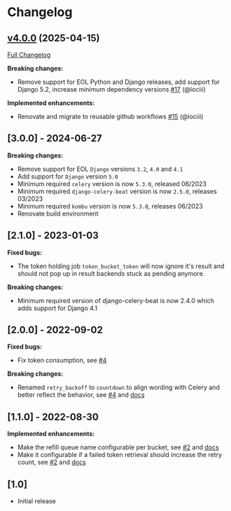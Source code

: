 # Changelog

## [v4.0.0](https://github.com/RegioHelden/django-celery-token-bucket/tree/v4.0.0) (2025-04-15)

[Full Changelog](https://github.com/RegioHelden/django-celery-token-bucket/compare/v3.0.0...v4.0.0)

**Breaking changes:**

- Remove support for EOL Python and Django releases, add support for Django 5.2, increase minimum dependency versions [\#17](https://github.com/RegioHelden/django-celery-token-bucket/pull/17) (@lociii)

**Implemented enhancements:**

- Renovate and migrate to reusable github workflows [\#15](https://github.com/RegioHelden/django-celery-token-bucket/pull/15) (@lociii)

## [3.0.0] - 2024-06-27

**Breaking changes:**

* Remove support for EOL `Django` versions `3.2`, `4.0` and `4.1`
* Add support for `Django` version `5.0`
* Minimum required `celery` version is now `5.3.0`, released 06/2023
* Minimum required `django-celery-beat` version is now `2.5.0`, releases 03/2023
* Minimum required `kombu` version is now `5.3.0`, releases 06/2023
* Renovate build environment

## [2.1.0] - 2023-01-03

**Fixed bugs:**

* The token holding job `token_bucket_token` will now ignore it's result and should not pop up in result backends stuck as pending anymore.

**Breaking changes:**

* Minimum required version of django-celery-beat is now 2.4.0 which adds support for Django 4.1

## [2.0.0] - 2022-09-02

**Fixed bugs:**

* Fix token consumption, see [#4](https://github.com/RegioHelden/django-celery-token-bucket/pull/4)

**Breaking changes:**

* Renamed `retry_backoff` to `countdown` to align wording with Celery and better reflect the behavior, see [#4](https://github.com/RegioHelden/django-celery-token-bucket/pull/4) and [docs](https://github.com/RegioHelden/django-celery-token-bucket#countdown)

## [1.1.0] - 2022-08-30

**Implemented enhancements:**

* Make the refill queue name configurable per bucket, see [#2](https://github.com/RegioHelden/django-celery-token-bucket/pull/2) and [docs](https://github.com/RegioHelden/django-celery-token-bucket#token_refill_queue)
* Make it configurable if a failed token retrieval should increase the retry count, see [#2](https://github.com/RegioHelden/django-celery-token-bucket/pull/2) and [docs](https://github.com/RegioHelden/django-celery-token-bucket#affect_task_retries)

## [1.0]

* Initial release


